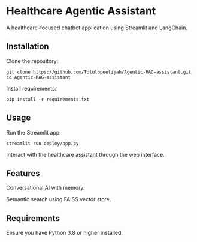 # Healthcare Agentic Assistant

A healthcare-focused chatbot application using Streamlit and LangChain.

## Installation

Clone the repository:

```git clone https://github.com/Tolulopeelijah/Agentic-RAG-assistant.git```<br />
```cd Agentic-RAG-assistant```

Install requirements:

```pip install -r requirements.txt```

## Usage

Run the Streamlit app:

```streamlit run deploy/app.py```

Interact with the healthcare assistant through the web interface.

## Features

Conversational AI with memory.

Semantic search using FAISS vector store.

## Requirements

Ensure you have Python 3.8 or higher installed.
